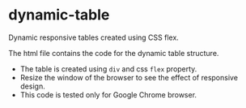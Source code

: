 # dynamic-table
Dynamic responsive tables created using CSS flex.

The html file contains the code for the dynamic table structure.
* The table is created using `div` and css `flex` property.
* Resize the window of the browser to see the effect of responsive design.
* This code is tested only for Google Chrome browser.
